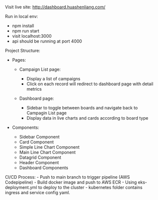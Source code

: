 Visit live site: http://dashboard.huashenliang.com/

Run in local env:
- npm install
- npm run start 
- visit localhost:3000
- api should be running at port 4000

Project Structure:
- Pages:
    -   Campaign List page:
        - Display a list of campaigns
        - Click on each record will redirect to dashboard page with detail metrics 

    -   Dashboard page:
        - Sidebar to toggle between boards and navigate back to Campagin List page 
        - Display data in live charts and cards according to board type

- Components:
    -   Sidebar Component
    -   Card Component
    -   Simple Line Chart Component
    -   Main Line Chart Component
    -   Datagrid Component 
    -   Header Component 
    -   Dashboard Components

CI/CD Process:
    -   Push to main branch to trigger pipeline (AWS Codepipeline)
    -   Build docker image and push to AWS ECR
    -   Using eks-deployment.yml to deploy to the cluster
    -   kubernetes folder contains ingress and service config yaml.

